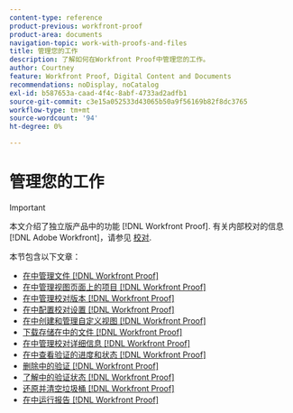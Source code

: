 ```yaml
---
content-type: reference
product-previous: workfront-proof
product-area: documents
navigation-topic: work-with-proofs-and-files
title: 管理您的工作
description: 了解如何在Workfront Proof中管理您的工作。
author: Courtney
feature: Workfront Proof, Digital Content and Documents
recommendations: noDisplay, noCatalog
exl-id: b587653a-caad-4f4c-8abf-4733ad2adfb1
source-git-commit: c3e15a052533d43065b50a9f56169b82f8dc3765
workflow-type: tm+mt
source-wordcount: '94'
ht-degree: 0%

---
```


# 管理您的工作

>[!IMPORTANT]
>
>本文介绍了独立版产品中的功能 [!DNL Workfront Proof]. 有关内部校对的信息 [!DNL Adobe Workfront]，请参见 [校对](../../../review-and-approve-work/proofing/proofing.md).

本节包含以下文章：

* [在中管理文件 [!DNL Workfront Proof]](../../../workfront-proof/wp-work-proofsfiles/manage-your-work/manage-files.md)
* [在中管理视图页面上的项目 [!DNL Workfront Proof]](../../../workfront-proof/wp-work-proofsfiles/manage-your-work/manage-items-on-views-page.md)
* [在中管理校对版本 [!DNL Workfront Proof]](../../../workfront-proof/wp-work-proofsfiles/manage-your-work/manage-proof-versions.md)
* [在中配置校对设置 [!DNL Workfront Proof]](../../../workfront-proof/wp-work-proofsfiles/manage-your-work/configure-proof-settings.md)
* [在中创建和管理自定义视图 [!DNL Workfront Proof]](../../../workfront-proof/wp-work-proofsfiles/manage-your-work/create-and-manage-custom-views.md)
* [下载存储在中的文件 [!DNL Workfront Proof]](../../../workfront-proof/wp-work-proofsfiles/manage-your-work/download-files-stored.md)
* [在中管理校对详细信息 [!DNL Workfront Proof]](../../../workfront-proof/wp-work-proofsfiles/manage-your-work/manage-proof-details.md)
* [在中查看验证的进度和状态 [!DNL Workfront Proof]](../../../workfront-proof/wp-work-proofsfiles/manage-your-work/view-progress-and-status-of-proof.md)
* [删除中的验证 [!DNL Workfront Proof]](../../../workfront-proof/wp-work-proofsfiles/manage-your-work/delete-proof.md)
* [了解中的验证状态 [!DNL Workfront Proof]](../../../workfront-proof/wp-work-proofsfiles/manage-your-work/proof-state.md)
* [还原并清空垃圾桶 [!DNL Workfront Proof]](../../../workfront-proof/wp-work-proofsfiles/manage-your-work/restore-and-empty-trash.md)
* [在中运行报告 [!DNL Workfront Proof]](../../../workfront-proof/wp-work-proofsfiles/manage-your-work/run-reports.md)
